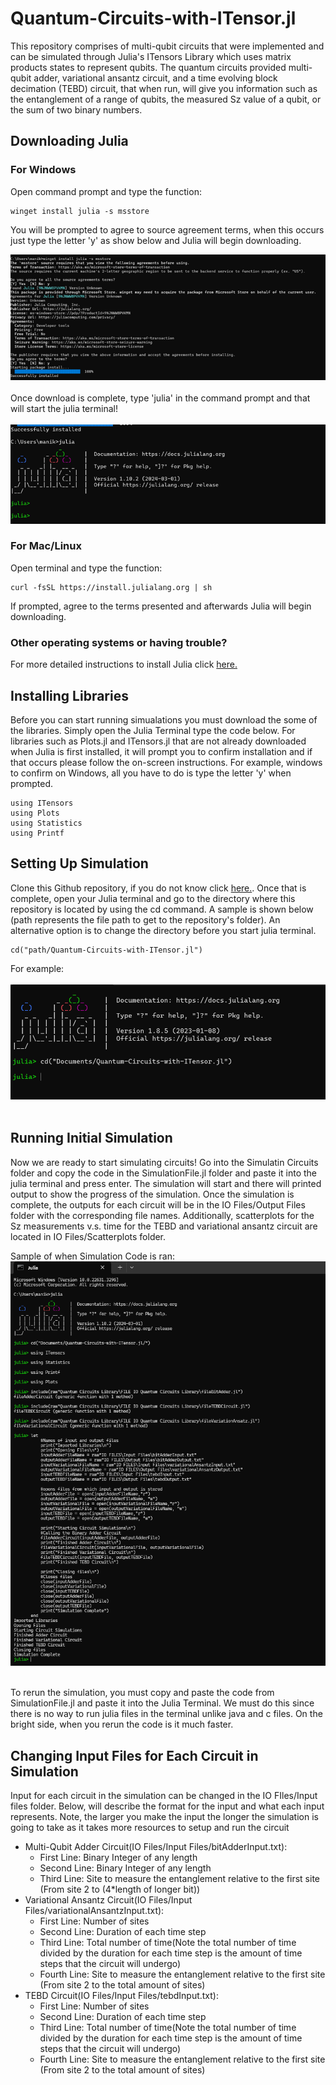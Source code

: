 # Quantum-Circuits-with-ITensor.jl

This repository comprises of multi-qubit circuits that were implemented and can be simulated through Julia's ITensors Library which uses matrix products states to represent qubits. The quantum circuits provided multi-qubit adder, variational ansantz circuit, and a time evolving block decimation (TEBD) circuit, that when run, will give you information such as the entanglement of a range of qubits, the measured Sz value of a qubit, or the sum of two binary numbers.

## Downloading Julia

### For Windows
Open command prompt and type the function:
```
winget install julia -s msstore
```
You will be prompted to agree to source agreement terms, when this occurs just type the letter 'y' as show below and Julia will begin downloading.

![Installation-of-Julia](Images/installing%20julia.png) <br><br>
Once download is complete, type 'julia' in the command prompt and that will start the julia terminal!<br><br>
![Installation-of-Julia](Images/complete%20installation%20julia.png) <br>

### For Mac/Linux 
Open terminal and type the function:
```
curl -fsSL https://install.julialang.org | sh
```
If prompted, agree to the terms presented and afterwards Julia will begin downloading. <br>

### Other operating systems or having trouble?

For more detailed instructions to install Julia click [here.](https://julialang.org/downloads/) <br>


## Installing Libraries
Before you can start running simualations you must download the some of the libraries. Simply open the Julia Terminal type the code below. For libraries such as Plots.jl and ITensors.jl that are not already downloaded when Julia is first installed, it will prompt you to confirm installation and if that occurs please follow the on-screen instructions. For example, windows to confirm on Windows, all you have to do is type the letter 'y' when prompted.
```
using ITensors
using Plots
using Statistics
using Printf
```

## Setting Up Simulation
Clone this Github repository, if you do not know click [here.](https://docs.github.com/en/repositories/creating-and-managing-repositories/cloning-a-repository). Once that is complete, open your Julia terminal and go to the directory where this repository is located by using the cd command. A sample is shown below (path represents the file path to get to the repository's folder). An alternative option is to change the directory before you start julia terminal.
```
cd("path/Quantum-Circuits-with-ITensor.jl")
```
For example:<br><br>
![Going-to-directory](Images/going%20into%20repository%20julia.png) <br><br>

## Running Initial Simulation
Now we are ready to start simulating circuits! Go into the Simulatin Circuits folder and copy the code in the SimulationFile.jl folder and paste it into the julia terminal and press enter. The simulation will start and there will printed output to show the progress of the simulation. Once the simulation is complete, the outputs for each circuit will be in the IO Files/Output Files folder with the corresponding file names. Additionally, scatterplots for the Sz measurements v.s. time for the TEBD and variational ansantz circuit are located in IO Files/Scatterplots folder. <br>

Sample of when Simulation Code is ran:<br>
![Sample-Of-Running-Simulation-Code](Images/Complete%20Run%20of%20Simulation%20Code.png) <br><br>

To rerun the simulation, you must copy and paste the code from SimulationFile.jl and paste it into the Julia Terminal. We must do this since there is no way to run julia files in the terminal unlike java and c files. On the bright side, when you rerun the code is it much faster.

## Changing Input Files for Each Circuit in Simulation
Input for each circuit in the simulation can be changed in the IO FIles/Input files folder. Below, will describe the format for the input and what each input represents. Note, the larger you make the input the longer the simulation is going to take as it takes more resources to setup and run the circuit

- Multi-Qubit Adder Circuit(IO Files/Input Files/bitAdderInput.txt):
    - First Line: Binary Integer of any length
    - Second Line: Binary Integer of any length
    - Third Line: Site to measure the entanglement relative to the first site (From site 2 to (4*length of longer bit))
- Variational Ansantz Circuit(IO Files/Input Files/variationalAnsantzInput.txt):
    - First Line: Number of sites
    - Second Line: Duration of each time step
    - Third Line: Total number of time(Note the total number of time divided by the duration for each time step is the amount of time steps that the circuit will undergo)
    - Fourth Line: Site to measure the entanglement relative to the first site (From site 2 to the total amount of sites)
- TEBD Circuit(IO Files/Input Files/tebdInput.txt):
    - First Line: Number of sites
    - Second Line: Duration of each time step
    - Third Line: Total number of time(Note the total number of time divided by the duration for each time step is the amount of time steps that the circuit will undergo)
    - Fourth Line: Site to measure the entanglement relative to the first site (From site 2 to the total amount of sites)

